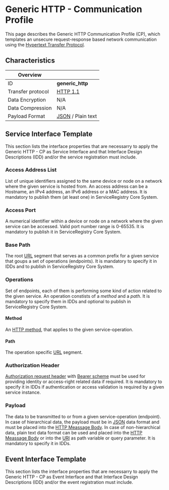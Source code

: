 # Generic HTTP - Communication Profile

This page describes the Generic HTTP Communication Profile (CP), which templates an unsecure request-response based network communication using the [Hypertext Transfer Protocol](https://en.wikipedia.org/wiki/HTTP). 
## Characteristics

|Overview||
| --- | --- |
| ID | **generic_http** |
| Transfer protocol | [HTTP 1.1](https://datatracker.ietf.org/doc/html/rfc2616) |
| Data Encryption | N/A |
| Data Compression | N/A |
| Payload Format | [JSON](https://datatracker.ietf.org/doc/html/rfc8259) / Plain text |

## Service Interface Template

This section lists the interface properties that are necessarry to apply the Generic HTTP - CP as Service Interface and that Interface Design Descriptions (IDD) and/or the service registration must include. 

### Access Address List

List of unique identifiers assigned to the same device or node on a network where the given service is hosted from. An access address can be a Hostname, an IPv4 address, an IPv6 address or a MAC address. It is mandatory to publish them (at least one) in ServiceRegistry Core System.

### Access Port

A numerical identifier within a device or node on a network where the given service can be accessed. Valid port number range is 0-65535. It is mandatory to publish it in ServiceRegistry Core System.

### Base Path

The root [URL](https://datatracker.ietf.org/doc/html/rfc2616#section-3.2.2) segment that serves as a common prefix for a given service that goups a set of operations (endpoints). It is mandatory to specify it in IDDs and to publish in ServiceRegistry Core System.

### Operations

Set of endpoints, each of them is performing some kind of action related to the given service. An operation constists of a _method_ and a _path_. It is mandatory to specify them in IDDs and optional to publish in ServiceRegistry Core System.

#### Method

An [HTTP method](https://datatracker.ietf.org/doc/html/rfc2616#section-5.1.1), that applies to the given service-operation.

#### Path

The operation specific [URL](https://datatracker.ietf.org/doc/html/rfc2616#section-3.2.2) segment.

### Authorization Header

[Authorization request header](https://datatracker.ietf.org/doc/html/rfc2616#section-14.8) with [Bearer scheme](https://datatracker.ietf.org/doc/html/rfc6750#section-2.1) must be used for providing identity or access-right related data if required. It is mandatory to specify it in IDDs if authentication or access validation is required by a given service instance.

### Payload

The data to be transmitted to or from a given service-operation (endpoint). In case of hierarchical data, the payload must be in [JSON](https://datatracker.ietf.org/doc/html/rfc8259) data format and must be placed into the [HTTP Meassage Body](https://datatracker.ietf.org/doc/html/rfc2616#section-4.3). In case of non-hierarchical data, plain text data format can be used and placed into the [HTTP Meassage Body](https://datatracker.ietf.org/doc/html/rfc2616#section-4.3) or into the [URI](https://en.wikipedia.org/wiki/Uniform_Resource_Identifier) as path variable or query parameter. It is mandatory to specify it in IDDs.

## Event Interface Template

This section lists the interface properties that are necessarry to apply the Generic HTTP - CP as Event Interface and that Interface Design Descriptions (IDD) and/or the event registration must include. 